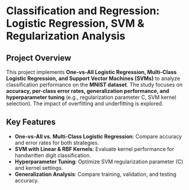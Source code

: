 
# Classification and Regression: Logistic Regression, SVM & Regularization Analysis

## Project Overview
This project implements **One-vs-All Logistic Regression, Multi-Class Logistic Regression, and Support Vector Machines (SVMs)** to analyze classification performance on the **MNIST dataset**. The study focuses on **accuracy, per-class error rates, generalization performance, and hyperparameter tuning** (e.g., regularization parameter C, SVM kernel selection). The impact of overfitting and underfitting is explored.

## Key Features
- **One-vs-All vs. Multi-Class Logistic Regression**: Compare accuracy and error rates for both strategies.
- **SVM with Linear & RBF Kernels**: Evaluate kernel performance for handwritten digit classification.
- **Hyperparameter Tuning**: Optimize SVM regularization parameter (C) and kernel settings.
- **Generalization Analysis**: Compare training, validation, and testing accuracy.
